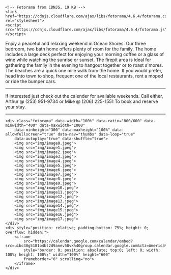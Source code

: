 <html>

<head>
    <!-- jQuery 1.8 or later, 33 KB -->
    <script src="https://ajax.googleapis.com/ajax/libs/jquery/1.11.1/jquery.min.js"></script>

    <!-- Fotorama from CDNJS, 19 KB -->
    <link href="https://cdnjs.cloudflare.com/ajax/libs/fotorama/4.6.4/fotorama.css" rel="stylesheet">
    <script src="https://cdnjs.cloudflare.com/ajax/libs/fotorama/4.6.4/fotorama.js"></script>
</head>



<body>
    Enjoy a peaceful and relaxing weekend in Ocean Shores. Our three bedroom, two bath home offers plenty of room for the family.
    The home includes a large deck perfect for enjoying your morning coffee or a glass of wine while watching the sunrise or sunset.
    The firepit area is ideal for gathering the famliy in the evening to hangout together or to roast s'mores. The beaches are a
    quick one mile walk from the home. If you would prefer, head into town to shop, frequent one of the local restaurants, rent a
    moped or ride the bumper cars.
    <hr>
    If interested just check out the calender for available weekends.
    Call either,
    Arthur @ (253) 951-9734
    or
    Mike @ (206) 225-1551
    To book and reserve your stay.
    <hr>
    
    <div class="fotorama" data-width="100%" data-ratio="800/600" data-minwidth="400" data-maxwidth="1000"
        data-minheight="300" data-maxheight="100%" data-allowfullscreen="true" data-nav="thumbs" data-loop="true"
        data-autoplay="true" data-shuffle="true">
        <img src="img/image0.jpeg">
        <img src="img/image1.jpeg">
        <img src="img/image2.jpeg">
        <img src="img/image3.jpeg">
        <img src="img/image4.jpeg">
        <img src="img/image5.jpeg">
        <img src="img/image6.jpeg">
        <img src="img/image7.jpeg">
        <img src="img/image8.jpeg">
        <img src="img/image9.jpeg">
        <img src="img/image10.jpeg">
        <img src="img/image11.jpeg">
        <img src="img/image12.jpeg">
        <img src="img/image13.jpeg">
        <img src="img/image14.jpeg">
        <img src="img/image15.jpeg">
        <img src="img/image16.jpeg">
        <img src="img/image17.jpeg">
    </div>
    <div style="position: relative; padding-bottom: 75%; height: 0; overflow: hidden;">
        <iframe
            src="https://calendar.google.com/calendar/embed?src=uibc40g5181o4bl2d9anev58vk%40group.calendar.google.com&ctz=America%2FLos_Angeles"
            style="border: 0; position: absolute; top:0; left: 0; width: 100%; height: 100%;" width="100%" height="600"
            frameborder="0" scrolling="no">
        </iframe>
    </div>
</body>

</html>
